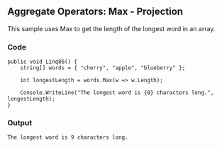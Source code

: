 ## Aggregate Operators: Max - Projection ##

This sample uses Max to get the length of the longest word in an array.

### Code ###

```
public void Linq86() {
    string[] words = { "cherry", "apple", "blueberry" };
    
    int longestLength = words.Max(w => w.Length);
    
    Console.WriteLine("The longest word is {0} characters long.", longestLength);
}

```

### Output ###

```
The longest word is 9 characters long.
```
